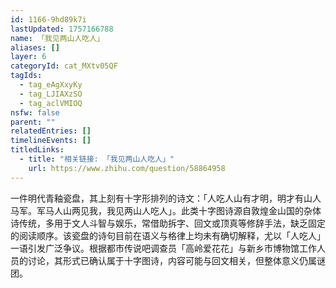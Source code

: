 ```yaml
---
id: 1166-9hd89k7i
lastUpdated: 1757166788
name: 「我见两山人吃人」
aliases: []
layer: 6
categoryId: cat_MXtv05QF
tagIds:
  - tag_eAgXxyKy
  - tag_LJIAXzSO
  - tag_aclVMIOQ
nsfw: false
parent: ""
relatedEntries: []
timelineEvents: []
titledLinks:
  - title: "相关链接: 「我见两山人吃人」"
    url: https://www.zhihu.com/question/58864958
---
```


一件明代青釉瓷盘，其上刻有十字形排列的诗文：「人吃人山有才明，明才有山人马军。军马人山两见我，我见两山人吃人」。此类十字图诗源自敦煌金山国的杂体诗传统，多用于文人斗智与娱乐，常借助拆字、回文或顶真等修辞手法，缺乏固定的阅读顺序。该瓷盘的诗句目前在语义与格律上均未有确切解释，尤以「人吃人」一语引发广泛争议。根据都市传说吧调查员「高岭爱花花」与新乡市博物馆工作人员的讨论，其形式已确认属于十字图诗，内容可能与回文相关，但整体意义仍属谜团。